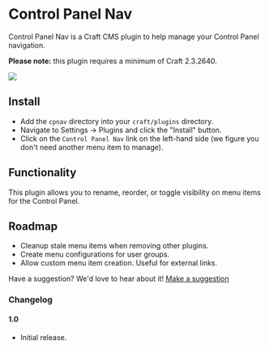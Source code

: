 # Control Panel Nav

Control Panel Nav is a Craft CMS plugin to help manage your Control Panel navigation.

**Please note:** this plugin requires a minimum of Craft 2.3.2640.

<img src="https://raw.githubusercontent.com/engram-design/CPNav/master/screenshots/main.png" />


## Install

- Add the `cpnav` directory into your `craft/plugins` directory.
- Navigate to Settings -> Plugins and click the "Install" button.
- Click on the `Control Panel Nav` link on the left-hand side (we figure you don't need another menu item to manage).


## Functionality

This plugin allows you to rename, reorder, or toggle visibility on menu items for the Control Panel.


## Roadmap

- Cleanup stale menu items when removing other plugins.
- Create menu configurations for user groups.
- Allow custom menu item creation. Useful for external links.

Have a suggestion? We'd love to hear about it! [Make a suggestion](https://github.com/engram-design/CPNav/issues)


### Changelog

#### 1.0

- Initial release.